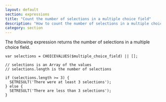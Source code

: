 ```yaml
---
layout: default
section: expressions
title: "Count the number of selections in a multiple choice field"
description: "How to count the number of selections in a multiple choice field"
category: section
---
```


The following expression returns the number of selections in a multiple choice field.

```
var selections = CHOICEVALUES($multiple_choice_field) || [];

// selections is an Array of the values
// selections.length is the number of selections

if (selections.length >= 3) {
  SETRESULT('There were at least 3 selections');
} else {
  SETRESULT('There are less than 3 selections');
}
```
